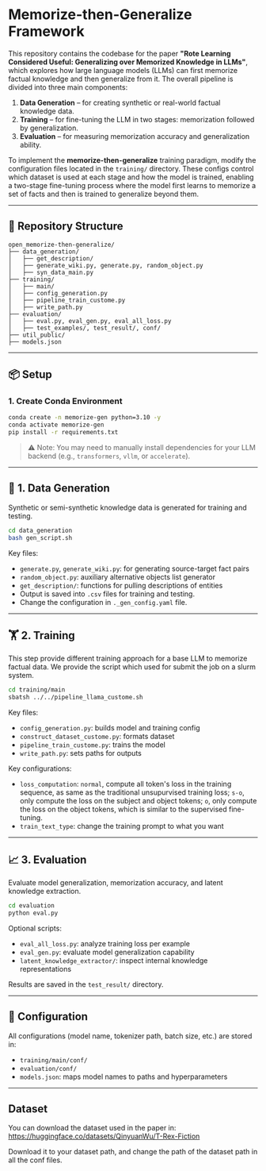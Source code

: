 # Memorize-then-Generalize Framework

This repository contains the codebase for the paper **"Rote Learning Considered Useful: Generalizing over Memorized Knowledge in LLMs"**, which explores how large language models (LLMs) can first memorize factual knowledge and then generalize from it. The overall pipeline is divided into three main components:

1. **Data Generation** – for creating synthetic or real-world factual knowledge data.
2. **Training** – for fine-tuning the LLM in two stages: memorization followed by generalization.
3. **Evaluation** – for measuring memorization accuracy and generalization ability.

To implement the **memorize-then-generalize** training paradigm, modify the configuration files located in the `training/` directory. These configs control which dataset is used at each stage and how the model is trained, enabling a two-stage fine-tuning process where the model first learns to memorize a set of facts and then is trained to generalize beyond them.

---

## 🧩 Repository Structure

```
open_memorize-then-generalize/
├── data_generation/
│   ├── get_description/
│   ├── generate_wiki.py, generate.py, random_object.py
│   ├── syn_data_main.py
├── training/
│   ├── main/
│   ├── config_generation.py
│   ├── pipeline_train_custome.py
│   ├── write_path.py
├── evaluation/
│   ├── eval.py, eval_gen.py, eval_all_loss.py
│   ├── test_examples/, test_result/, conf/
├── util_public/
├── models.json
```

---

## 📦 Setup

### 1. Create Conda Environment

```bash
conda create -n memorize-gen python=3.10 -y
conda activate memorize-gen
pip install -r requirements.txt
```

> ⚠️ Note: You may need to manually install dependencies for your LLM backend (e.g., `transformers`, `vllm`, or `accelerate`).

---

## 🔧 1. Data Generation

Synthetic or semi-synthetic knowledge data is generated for training and testing.

```bash
cd data_generation
bash gen_script.sh
```

Key files:
- `generate.py`, `generate_wiki.py`: for generating source-target fact pairs
- `random_object.py`: auxiliary alternative objects list generator
- `get_description/`: functions for pulling descriptions of entities
- Output is saved into `.csv` files for training and testing.
- Change the configuration in `._gen_config.yaml` file.

---

## 🏋️ 2. Training

This step provide different training approach for a base LLM to memorize factual data.
We provide the script which used for submit the job on a slurm system.


```bash
cd training/main
sbatsh ../../pipeline_llama_custome.sh
```

Key files:
- `config_generation.py`: builds model and training config
- `construct_dataset_custome.py`: formats dataset
- `pipeline_train_custome.py`: trains the model
- `write_path.py`: sets paths for outputs

Key configurations:
- `loss_computation`: `normal`, compute all token's loss in the training sequence, as same as the traditional unsupurvised training loss; `s-o`, only compute the loss on the subject and object tokens; `o`, only compute the loss on the object tokens, which is similar to the supervised fine-tuning. 
- `train_text_type`: change the training prompt to what you want

---

## 📈 3. Evaluation

Evaluate model generalization, memorization accuracy, and latent knowledge extraction.

```bash
cd evaluation
python eval.py
```

Optional scripts:
- `eval_all_loss.py`: analyze training loss per example
- `eval_gen.py`: evaluate model generalization capability
- `latent_knowledge_extractor/`: inspect internal knowledge representations

Results are saved in the `test_result/` directory.


---

## 📁 Configuration

All configurations (model name, tokenizer path, batch size, etc.) are stored in:
- `training/main/conf/`
- `evaluation/conf/`
- `models.json`: maps model names to paths and hyperparameters

---

## Dataset

You can download the dataset used in the paper in: https://huggingface.co/datasets/QinyuanWu/T-Rex-Fiction

Download it to your dataset path, and change the path of the dataset path in all the conf files. 
